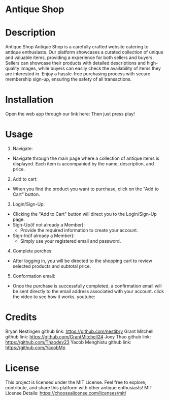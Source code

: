 # Antique Shop
# Description
Antique Shop
Antique Shop is a carefully crafted website catering to antique enthusiasts. Our platform showcases a curated collection of unique and valuable items, providing a experience for both sellers and buyers. Sellers can showcase their products with detailed descriptions and high-quality images, while buyers can easily check the availability of items they are interested in. Enjoy a hassle-free purchasing process with secure membership sign-up, ensuring the safety of all transactions.
# Installation
Open the web app through our link here:
Then just press play!
# Usage
1. Navigate:
  * Navigate through the main page where a collection of antique items is displayed. Each item is accompanied by the name, description, and price.
2. Add to cart:
  * When you find the product you want to purchase, click on the "Add to Cart" button.
3. Login/Sign-Up:
  * Clicking the "Add to Cart" button will direct you to the Login/Sign-Up page.
  * Sigh-Up(if not already a Member):
    * Provide the required information to create your account.
  * Sign-In(if already a Member):
    * Simply use your registered email and password.
4. Complete perches:
  * After logging in, you will be directed to the shopping cart to review selected products and subtotal price.
5. Conformation email:
  * Once the purchase is successfully completed, a confirmation email will be sent directly to the email address associated with your account.
click the video to see how it works.
youtube:
# Credits
Bryan Nestingen
github link: https://github.com/nestibry
Grant Mitchell
github link: https://github.com/GrantMitchell24
Joey Thao
github link: https://github.com/Thaodev23
Yacob Menghistu
github link: https://github.com/YacobMn
# License
This project is licensed under the MIT License. Feel free to explore, contribute, and share this platform with other antique enthusiasts!
MIT License Details:
https://choosealicense.com/licenses/mit/
